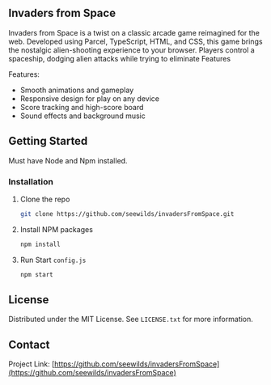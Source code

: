 ## Invaders from Space

Invaders from Space is a twist on a classic arcade game reimagined for the web. Developed using Parcel, TypeScript, HTML, and CSS, this game brings the nostalgic alien-shooting experience to your browser. Players control a spaceship, dodging alien attacks while trying to eliminate Features

Features:
* Smooth animations and gameplay
* Responsive design for play on any device
* Score tracking and high-score board
* Sound effects and background music

<!-- GETTING STARTED -->
## Getting Started

Must have Node and Npm installed.

### Installation

1. Clone the repo
   ```sh
   git clone https://github.com/seewilds/invadersFromSpace.git
   ```
3. Install NPM packages
   ```sh
   npm install
   ```
4. Run Start `config.js`
   ```sh
   npm start
   ```

<!-- LICENSE -->
## License

Distributed under the MIT License. See `LICENSE.txt` for more information.

<!-- CONTACT -->
## Contact

Project Link: [https://github.com/seewilds/invadersFromSpace](https://github.com/seewilds/invadersFromSpace)
